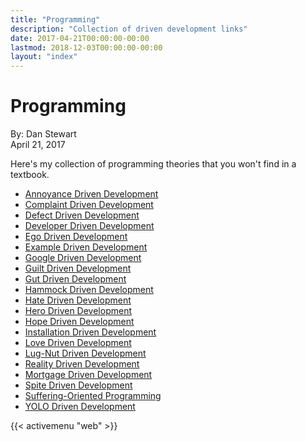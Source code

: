 ```yaml
---
title: "Programming"
description: "Collection of driven development links"
date: 2017-04-21T00:00:00-00:00
lastmod: 2018-12-03T00:00:00-00:00
layout: "index"
---
```


# Programming

By: Dan Stewart\
April 21, 2017 

Here's my collection of programming theories that you won't find in a textbook.

* [Annoyance Driven Development](http://hypercritical.co/2013/02/24/annoyance-driven-development)
* [Complaint Driven Development](https://blog.codinghorror.com/complaint-driven-development/)
* [Defect Driven Development](https://www.somethingorothersoft.com/2011/05/31/ddd-defect-driven-development-the-inevitable-agile-stage-of-waterfall-projects)
* [Developer Driven Development](https://dev.to/isaacandsuch/developer-driven-development/)
* [Ego Driven Development](http://deliberate-software.com/ego-driven-development)
* [Example Driven Development](http://www.wilfred.me.uk/blog/2016/07/30/example-driven-development/)
* [Google Driven Development](https://chandermani.blogspot.in/2013/01/google-driven-development-gdd.html)
* [Guilt Driven Development](http://tatiyants.com/guilt-driven-development/)
* [Gut Driven Development](http://kevinmahoney.co.uk/articles/gut-driven-development/)
* [Hammock Driven Development](https://www.youtube.com/watch?v=f84n5oFoZBc)
* [Hate Driven Development](https://spin.atomicobject.com/2012/03/19/hate-driven-development/)
* [Hero Driven Development](http://www.alphadevx.com/a/423-Hero-driven-development)
* [Hope Driven Development](https://hopedrivendevelopment.blogspot.com/)
* [Installation Driven Development](http://third-bit.com/2016/03/19/continuous-installation-checking.html)
* [Love Driven Development](http://blog.fogus.me/2012/06/20/not-enough/)
* [Lug-Nut Driven Development](https://medium.com/@belisarius222/how-to-start-a-software-project-ad51373c1510#.30f9dtslw)
* [Reality Driven Development](https://www.brightball.com/articles/reality-driven-development-fixing-project-management-in-software)
* [Mortgage Driven Development](http://www.codemanship.co.uk/parlezuml/blog/?postid=147)
* [Spite Driven Development](http://engineering-blog.wantering.com/post/40276705512/spite-driven-development)
* [Suffering-Oriented Programming](http://nathanmarz.com/blog/suffering-oriented-programming.html)
* [YOLO Driven Development](https://usersnap.com/blog/ugly-habits-in-web-development/)

{{< activemenu "web" >}}
